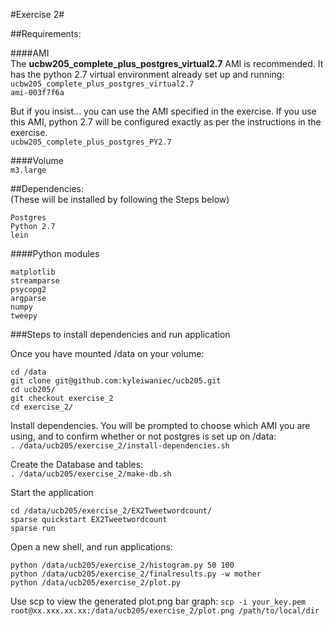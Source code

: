 #Exercise 2#


##Requirements:

####AMI   
The __ucbw205_complete_plus_postgres_virtual2.7__ AMI is recommended. It has the python 2.7 virtual environment already set up and running:      
`ucbw205_complete_plus_postgres_virtual2.7`   
`ami-003f7f6a`

   
But if you insist... you can use the AMI specified in the exercise. If you use this AMI, python 2.7 will be configured exactly as per the instructions in the exercise.     
`ucbw205_complete_plus_postgres_PY2.7`

####Volume   
`m3.large`

##Dependencies:   
(These will be installed by following the Steps below)
```
Postgres
Python 2.7
lein
```
####Python modules
```
matplotlib
streamparse
psycopg2
argparse
numpy
tweepy
```

###Steps to install dependencies and run application

Once you have mounted /data on your volume:   
```
cd /data
git clone git@github.com:kyleiwaniec/ucb205.git
cd ucb205/
git checkout exercise_2
cd exercise_2/
```

Install dependencies. You will be prompted to choose which AMI you are using, and to confirm whether or not postgres is set up on /data:   
`. /data/ucb205/exercise_2/install-dependencies.sh`

Create the Database and tables:   
`. /data/ucb205/exercise_2/make-db.sh`

Start the application
```
cd /data/ucb205/exercise_2/EX2Tweetwordcount/
sparse quickstart EX2Tweetwordcount
sparse run
```

Open a new shell, and run applications:
```
python /data/ucb205/exercise_2/histogram.py 50 100
python /data/ucb205/exercise_2/finalresults.py -w mother
python /data/ucb205/exercise_2/plot.py

```

Use scp to view the generated plot.png bar graph:
`scp -i your_key.pem root@xx.xxx.xx.xx:/data/ucb205/exercise_2/plot.png /path/to/local/dir`



